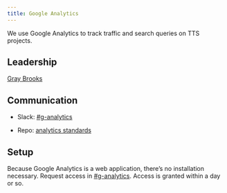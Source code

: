 ```yaml
---
title: Google Analytics
---
```


We use Google Analytics to track traffic and search queries on TTS projects.

## Leadership

[Gray Brooks](https://gsa-tts.slack.com/team/gray)

## Communication

* Slack: [#g-analytics](https://gsa-tts.slack.com/messages/g-analytics/)

* Repo: [analytics standards](https://github.com/18F/analytics-standards)

## <a id="setup">Setup</a>

Because Google Analytics is a web application, there’s no installation necessary. Request access in [#g-analytics](https://gsa-tts.slack.com/messages/g-analytics/). Access is granted within a day or so.
